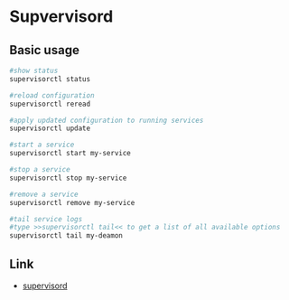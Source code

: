 # Supvervisord

## Basic usage

```bash
#show status
supervisorctl status

#reload configuration
supervisorctl reread

#apply updated configuration to running services
supervisorctl update

#start a service
supervisorctl start my-service

#stop a service
supervisorctl stop my-service

#remove a service
supervisorctl remove my-service

#tail service logs
#type >>supervisorctl tail<< to get a list of all available options
supervisorctl tail my-deamon
```

## Link

* [supervisord](http://supervisord.org/)

